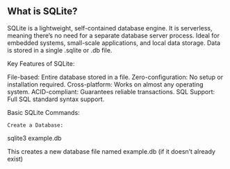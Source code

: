 ## What is SQLite?

SQLite is a lightweight, self-contained database engine.
It is serverless, meaning there’s no need for a separate database server process.
Ideal for embedded systems, small-scale applications, and local data storage.
Data is stored in a single .sqlite or .db file.

Key Features of SQLite:

File-based: Entire database stored in a file.
    Zero-configuration: No setup or installation required.
    Cross-platform: Works on almost any operating system.
    ACID-compliant: Guarantees reliable transactions.
    SQL Support: Full SQL standard syntax support.

Basic SQLite Commands:

    Create a Database:

sqlite3 example.db

This creates a new database file named example.db (if it doesn’t already exist)